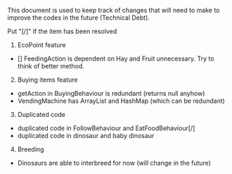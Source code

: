 This document is used to keep track of changes that will need to make to improve the codes in the future (Technical Debt).

Put "[/]" if the item has been resolved

1. EcoPoint feature
- [] FeedingAction is dependent on Hay and Fruit unnecessary. Try to think of better method.

2. Buying items feature

- getAction in BuyingBehaviour is redundant (returns null anyhow)
- VendingMachine has ArrayList and HashMap (which can be redundant)

3. Duplicated code
- duplicated code in FollowBehaviour and EatFoodBehaviour[/]
- duplicated code in dinosaur and baby dinosaur

4. Breeding
- Dinosaurs are able to interbreed for now (will change in the future)

